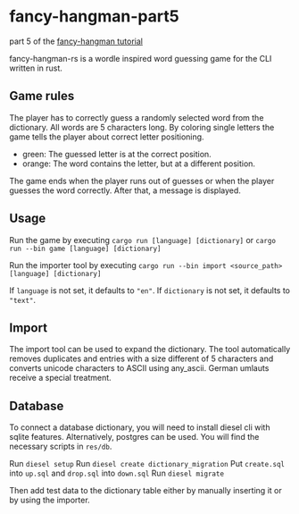 # fancy-hangman-part5
part 5 of the [fancy-hangman tutorial](https://www.tohuwabohu.io/2022/06/building-a-cli-wordle-game-in-rust-part-5/)

fancy-hangman-rs is a wordle inspired word guessing game for the CLI written in rust.

## Game rules
The player has to correctly guess a randomly selected word from the dictionary. All words are 5 characters long. By coloring single letters the game tells the player about correct letter positioning.
* green: The guessed letter is at the correct position.
* orange: The word contains the letter, but at a different position.

The game ends when the player runs out of guesses or when the player guesses the word correctly. After that, a message is displayed.

## Usage

Run the game by executing `cargo run [language] [dictionary]` or `cargo run --bin game [language] [dictionary]`

Run the importer tool by executing `cargo run --bin import <source_path> [language] [dictionary]`

If `language` is not set, it defaults to `"en"`.
If `dictionary` is not set, it defaults to `"text"`.

## Import
The import tool can be used to expand the dictionary. The tool automatically removes duplicates and entries with a size different of 5 characters and converts unicode characters to ASCII using any_ascii. German umlauts receive a special treatment.

## Database
To connect a database dictionary, you will need to install diesel cli with sqlite features. Alternatively, postgres can be used. You will find the necessary scripts in `res/db`.

Run `diesel setup`
Run `diesel create dictionary_migration`
Put `create.sql` into `up.sql` and `drop.sql` into `down.sql`
Run `diesel migrate`

Then add test data to the dictionary table either by manually inserting it or by using the importer.
